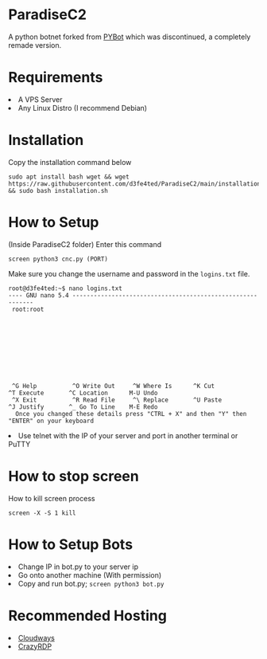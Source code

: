 # ParadiseC2
A python botnet forked from <a href="https://github.com/wodxgod/PYbot">PYBot</a> which was discontinued, a completely remade version.

# Requirements
  <li>A VPS Server</li>
  <li>Any Linux Distro (I recommend Debian)</li>

# Installation
  <p>Copy the installation command below</p>
  <pre><code>sudo apt install bash wget && wget https://raw.githubusercontent.com/d3fe4ted/ParadiseC2/main/installation.sh && sudo bash installation.sh</code></pre>

# How to Setup
  <div><p>(Inside ParadiseC2 folder) Enter this command</p>
  <pre><code>screen python3 cnc.py (PORT)</pre></code>
  
  <div><p>Make sure you change the username and password in the <code>logins.txt</code> file.</p>
  <pre><code>root@d3fe4ted:~$ nano logins.txt
---- GNU nano 5.4 -----------------------------------------------------------
 root:root
 &nbsp;
 &nbsp;
 &nbsp;
 &nbsp;
 &nbsp;
 &nbsp;
 &nbsp;
 &nbsp;
 &nbsp;
 &nbsp;
 ^G Help          ^O Write Out     ^W Where Is      ^K Cut           ^T Execute       ^C Location      M-U Undo
 ^X Exit          ^R Read File     ^\ Replace       ^U Paste         ^J Justify       ^_ Go To Line    M-E Redo
  Once you changed these details press "CTRL + X" and then "Y" then "ENTER" on your keyboard</code></pre>
  
  <div><li>Use telnet with the IP of your server and port in another terminal or PuTTY</li>
  
# How to stop screen
  <p>How to kill screen process</p>
  <pre><code>screen -X -S 1 kill</code></pre>

# How to Setup Bots 
  <li>Change IP in bot.py to your server ip</li>
  <li>Go onto another machine (With permission)</li>
  <li>Copy and run bot.py; <code>screen python3 bot.py</code></li>

# Recommended Hosting
  <li><a href="https://www.cloudways.com/en/">Cloudways</a>
  <li><a href="https://crazyrdp.com/linux-vps-hosting/">CrazyRDP</a></li>
    <div></lu>
